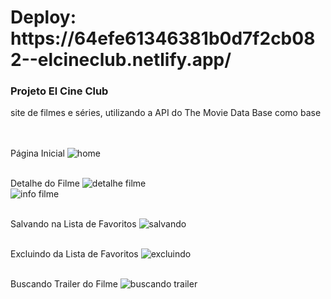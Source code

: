 <h1>  Deploy: https://64efe61346381b0d7f2cb082--elcineclub.netlify.app/ </h1>
<h3> Projeto El Cine Club </h3>
<span> site de filmes e séries, utilizando a API do The Movie Data Base como base </span>
</br>
</br>
</br> 

Página Inicial 
![home](https://github.com/VictorF97/El-Cine-Club/assets/89815869/dd924e86-624d-4233-b8c2-397d21e24178)
</br>
</br> 

Detalhe do Filme
![detalhe filme](https://github.com/VictorF97/El-Cine-Club/assets/89815869/a749998f-48a0-4bfd-a9c9-f9b0cc86b564)
</br>
![info filme](https://github.com/VictorF97/El-Cine-Club/assets/89815869/4c42e42c-7ada-4597-a7c6-270e8a2e6d4c)
</br>
</br> 

Salvando na Lista de Favoritos
![salvando](https://github.com/VictorF97/El-Cine-Club/assets/89815869/7c4f3c53-1e21-4916-8a5c-f00568ab263a)
</br>
</br> 

Excluindo da Lista de Favoritos
![excluindo](https://github.com/VictorF97/El-Cine-Club/assets/89815869/4594cce6-e5ba-4be7-b43e-a0cdbae47687)
</br>
</br> 

Buscando Trailer do Filme
![buscando trailer](https://github.com/VictorF97/El-Cine-Club/assets/89815869/43d05135-bbb3-4a54-9ab2-298ebcd3ca7b)
